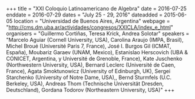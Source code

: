 +++
title = "XXI Coloquio Latinoamericano de Algebra"
date = 2016-07-25
enddate = 2016-07-29
dates = "July 25 - 29, 2016"
dateadded = 2015-06-05
location = "Universidad de Buenos Aires, Argentina"
webpage = "http://cms.dm.uba.ar/actividades/congresos/XXICLA/index_e_html"
organisers = "Guillermo Cortiñas, Teresa Krick, Andrea Solotar"
speakers = "Marcelo Aguiar (Cornell University, USA), Carolina Araujo (IMPA, Brasil), Michel Broué (Université Paris 7, France), José I. Burgos Gil (ICMAT, España), Moubariz Garaev (UNAM, Mexico), Estanislao Herscovich (UBA & CONICET, Argentina, y Université de Grenoble, France), Kate Juschenko (Northwestern University, USA), Bernard Leclerc (Université de Caen, France), Agata Smoktunowicz (University of Edinburgh, UK), Sergei Starchenko (University of Notre Dame, USA),, Bernd Sturmfels (U.C. Berkeley, USA), Andreas Thom (Technische Universität Dresden, Deutschland), Gordana Todorov (Northeastern University, USA)"
+++
